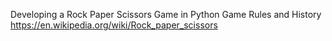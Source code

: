 Developing a Rock Paper Scissors Game in Python
Game Rules and History
https://en.wikipedia.org/wiki/Rock_paper_scissors
